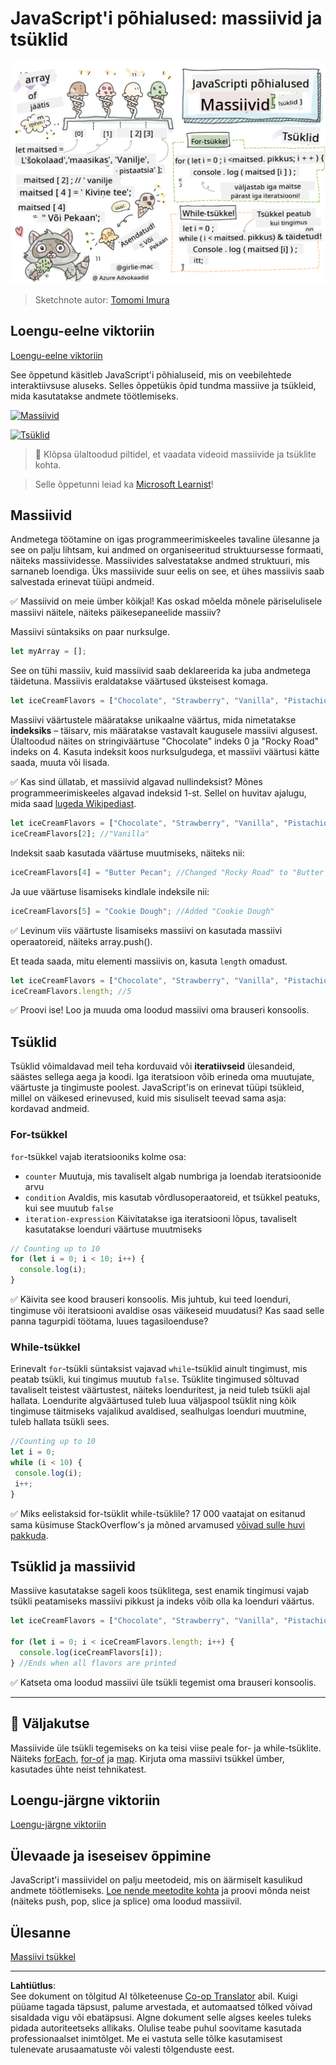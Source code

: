 <!--
CO_OP_TRANSLATOR_METADATA:
{
  "original_hash": "9029f96b0e034839c1799f4595e4bb66",
  "translation_date": "2025-10-11T11:44:32+00:00",
  "source_file": "2-js-basics/4-arrays-loops/README.md",
  "language_code": "et"
}
-->
# JavaScript'i põhialused: massiivid ja tsüklid

![JavaScript'i põhialused - massiivid](../../../../translated_images/webdev101-js-arrays.439d7528b8a294558d0e4302e448d193f8ad7495cc407539cc81f1afe904b470.et.png)
> Sketchnote autor: [Tomomi Imura](https://twitter.com/girlie_mac)

## Loengu-eelne viktoriin
[Loengu-eelne viktoriin](https://ff-quizzes.netlify.app/web/quiz/13)

See õppetund käsitleb JavaScript'i põhialuseid, mis on veebilehtede interaktiivsuse aluseks. Selles õppetükis õpid tundma massiive ja tsükleid, mida kasutatakse andmete töötlemiseks.

[![Massiivid](https://img.youtube.com/vi/1U4qTyq02Xw/0.jpg)](https://youtube.com/watch?v=1U4qTyq02Xw "Massiivid")

[![Tsüklid](https://img.youtube.com/vi/Eeh7pxtTZ3k/0.jpg)](https://www.youtube.com/watch?v=Eeh7pxtTZ3k "Tsüklid")

> 🎥 Klõpsa ülaltoodud piltidel, et vaadata videoid massiivide ja tsüklite kohta.

> Selle õppetunni leiad ka [Microsoft Learnist](https://docs.microsoft.com/learn/modules/web-development-101-arrays/?WT.mc_id=academic-77807-sagibbon)!

## Massiivid

Andmetega töötamine on igas programmeerimiskeeles tavaline ülesanne ja see on palju lihtsam, kui andmed on organiseeritud struktuursesse formaati, näiteks massiividesse. Massiivides salvestatakse andmed struktuuri, mis sarnaneb loendiga. Üks massiivide suur eelis on see, et ühes massiivis saab salvestada erinevat tüüpi andmeid.

✅ Massiivid on meie ümber kõikjal! Kas oskad mõelda mõnele päriselulisele massiivi näitele, näiteks päikesepaneelide massiiv?

Massiivi süntaksiks on paar nurksulge.

```javascript
let myArray = [];
```

See on tühi massiiv, kuid massiivid saab deklareerida ka juba andmetega täidetuna. Massiivis eraldatakse väärtused üksteisest komaga.

```javascript
let iceCreamFlavors = ["Chocolate", "Strawberry", "Vanilla", "Pistachio", "Rocky Road"];
```

Massiivi väärtustele määratakse unikaalne väärtus, mida nimetatakse **indeksiks** – täisarv, mis määratakse vastavalt kaugusele massiivi algusest. Ülaltoodud näites on stringiväärtuse "Chocolate" indeks 0 ja "Rocky Road" indeks on 4. Kasuta indeksit koos nurksulgudega, et massiivi väärtusi kätte saada, muuta või lisada.

✅ Kas sind üllatab, et massiivid algavad nullindeksist? Mõnes programmeerimiskeeles algavad indeksid 1-st. Sellel on huvitav ajalugu, mida saad [lugeda Wikipediast](https://en.wikipedia.org/wiki/Zero-based_numbering).

```javascript
let iceCreamFlavors = ["Chocolate", "Strawberry", "Vanilla", "Pistachio", "Rocky Road"];
iceCreamFlavors[2]; //"Vanilla"
```

Indeksit saab kasutada väärtuse muutmiseks, näiteks nii:

```javascript
iceCreamFlavors[4] = "Butter Pecan"; //Changed "Rocky Road" to "Butter Pecan"
```

Ja uue väärtuse lisamiseks kindlale indeksile nii:

```javascript
iceCreamFlavors[5] = "Cookie Dough"; //Added "Cookie Dough"
```

✅ Levinum viis väärtuste lisamiseks massiivi on kasutada massiivi operaatoreid, näiteks array.push().

Et teada saada, mitu elementi massiivis on, kasuta `length` omadust.

```javascript
let iceCreamFlavors = ["Chocolate", "Strawberry", "Vanilla", "Pistachio", "Rocky Road"];
iceCreamFlavors.length; //5
```

✅ Proovi ise! Loo ja muuda oma loodud massiivi oma brauseri konsoolis.

## Tsüklid

Tsüklid võimaldavad meil teha korduvaid või **iteratiivseid** ülesandeid, säästes sellega aega ja koodi. Iga iteratsioon võib erineda oma muutujate, väärtuste ja tingimuste poolest. JavaScript'is on erinevat tüüpi tsükleid, millel on väikesed erinevused, kuid mis sisuliselt teevad sama asja: kordavad andmeid.

### For-tsükkel

`for`-tsükkel vajab iteratsiooniks kolme osa:
- `counter` Muutuja, mis tavaliselt algab numbriga ja loendab iteratsioonide arvu
- `condition` Avaldis, mis kasutab võrdlusoperaatoreid, et tsükkel peatuks, kui see muutub `false`
- `iteration-expression` Käivitatakse iga iteratsiooni lõpus, tavaliselt kasutatakse loenduri väärtuse muutmiseks
  
```javascript
// Counting up to 10
for (let i = 0; i < 10; i++) {
  console.log(i);
}
```

✅ Käivita see kood brauseri konsoolis. Mis juhtub, kui teed loenduri, tingimuse või iteratsiooni avaldise osas väikeseid muudatusi? Kas saad selle panna tagurpidi töötama, luues tagasiloenduse?

### While-tsükkel

Erinevalt `for`-tsükli süntaksist vajavad `while`-tsüklid ainult tingimust, mis peatab tsükli, kui tingimus muutub `false`. Tsüklite tingimused sõltuvad tavaliselt teistest väärtustest, näiteks loenduritest, ja neid tuleb tsükli ajal hallata. Loendurite algväärtused tuleb luua väljaspool tsüklit ning kõik tingimuse täitmiseks vajalikud avaldised, sealhulgas loenduri muutmine, tuleb hallata tsükli sees.

```javascript
//Counting up to 10
let i = 0;
while (i < 10) {
 console.log(i);
 i++;
}
```

✅ Miks eelistaksid for-tsüklit while-tsüklile? 17 000 vaatajat on esitanud sama küsimuse StackOverflow's ja mõned arvamused [võivad sulle huvi pakkuda](https://stackoverflow.com/questions/39969145/while-loops-vs-for-loops-in-javascript).

## Tsüklid ja massiivid

Massiive kasutatakse sageli koos tsüklitega, sest enamik tingimusi vajab tsükli peatamiseks massiivi pikkust ja indeks võib olla ka loenduri väärtus.

```javascript
let iceCreamFlavors = ["Chocolate", "Strawberry", "Vanilla", "Pistachio", "Rocky Road"];

for (let i = 0; i < iceCreamFlavors.length; i++) {
  console.log(iceCreamFlavors[i]);
} //Ends when all flavors are printed
```

✅ Katseta oma loodud massiivi üle tsükli tegemist oma brauseri konsoolis.

---

## 🚀 Väljakutse

Massiivide üle tsükli tegemiseks on ka teisi viise peale for- ja while-tsüklite. Näiteks [forEach](https://developer.mozilla.org/docs/Web/JavaScript/Reference/Global_Objects/Array/forEach), [for-of](https://developer.mozilla.org/docs/Web/JavaScript/Reference/Statements/for...of) ja [map](https://developer.mozilla.org/docs/Web/JavaScript/Reference/Global_Objects/Array/map). Kirjuta oma massiivi tsükkel ümber, kasutades ühte neist tehnikatest.

## Loengu-järgne viktoriin
[Loengu-järgne viktoriin](https://ff-quizzes.netlify.app/web/quiz/14)

## Ülevaade ja iseseisev õppimine

JavaScript'i massiividel on palju meetodeid, mis on äärmiselt kasulikud andmete töötlemiseks. [Loe nende meetodite kohta](https://developer.mozilla.org/docs/Web/JavaScript/Reference/Global_Objects/Array) ja proovi mõnda neist (näiteks push, pop, slice ja splice) oma loodud massiivil.

## Ülesanne

[Massiivi tsükkel](assignment.md)

---

**Lahtiütlus**:  
See dokument on tõlgitud AI tõlketeenuse [Co-op Translator](https://github.com/Azure/co-op-translator) abil. Kuigi püüame tagada täpsust, palume arvestada, et automaatsed tõlked võivad sisaldada vigu või ebatäpsusi. Algne dokument selle algses keeles tuleks pidada autoriteetseks allikaks. Olulise teabe puhul soovitame kasutada professionaalset inimtõlget. Me ei vastuta selle tõlke kasutamisest tulenevate arusaamatuste või valesti tõlgenduste eest.